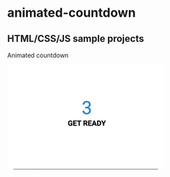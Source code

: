 # animated-countdown

## HTML/CSS/JS sample projects

Animated countdown

![alt text](https://github.com/devjpsmith/animated-countdown/blob/master/screen.gif?raw=true)
